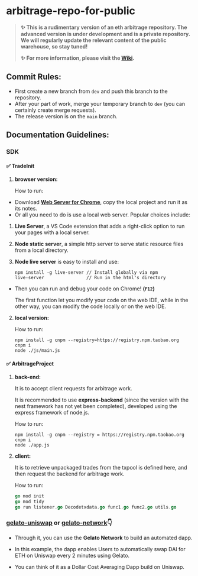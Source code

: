 # **arbitrage-repo-for-public**

> **✨ This is a rudimentary version of an eth arbitrage repository. The advanced version is under development and is a private repository. We will regularly update the relevant content of the public warehouse, so stay tuned!**
> 
> **✨ For more information, please visit the [Wiki](https://github.com/JumboArbitrage/arbitrage-public/wiki/).**

## **Commit Rules:**

+ First create a new branch from `dev` and push this branch to the repository.
+ After your part of work, merge your temporary branch to `dev` (you can certainly create merge requests).
+ The release version is on the `main` branch.

## **Documentation Guidelines:**

### **SDK**

#### ✅ **TradeInit**

1. **browser version:**
   
   How to run:
+ Download  [**Web Server for Chrome**](https://chrome.google.com/webstore/detail/web-server-for-chrome/ofhbbkphhbklhfoeikjpcbhemlocgigb), copy the local project and run it as its notes.
+ Or all you need to do is use a local web server. Popular choices include:
1. **Live Server**, a VS Code extension that adds a right-click option to run your pages with a local server.

2. **Node static server**, a simple http server to serve static resource files from a local directory.

3. **Node live server** is easy to install and use:
   
   ```shell
   npm install -g live-server // Install globally via npm
   live-server                // Run in the html's directory
   ```
+ Then you can run and debug your code on Chrome! **(`F12`)**
  
  The first function let you modify your code on the web IDE, while in the other way, you can modify the code locally or on the web IDE.
2. **local version:**
   
   How to run:
   
   ```shell
   npm install -g cnpm --registry=https://registry.npm.taobao.org
   cnpm i
   node ./js/main.js
   ```

#### ✅ **ArbitrageProject**

1. **back-end:**
   
   It is to accept client requests for arbitrage work. 
   
   It is recommended to use **express-backend** (since the version with the nest framework has not yet been completed), developed using the express framework of node.js.
   
   How to run:
   
   ```shell
   npm install -g cnpm --registry = https://registry.npm.taobao.org
   cnpm i
   node ./app.js
   ```

2. **client:**
   
   It is to retrieve unpackaged trades from the txpool is defined here, and then request the backend for arbitrage work.
   
   How to run:
   
   ```go
   go mod init
   go mod tidy
   go run listener.go Decodetxdata.go func1.go func2.go utils.go
   ```

### **[gelato-uniswap](https://github.com/gelatodigital/gelato-uniswap) or [gelato-network](https://github.com/gelatodigital/gelato-network)👇**

- Through it, you can use the **Gelato Network** to build an automated dapp. 

- In this example, the dapp enables Users to automatically swap DAI for ETH on Uniswap every 2 minutes using Gelato. 

- You can think of it as a Dollar Cost Averaging Dapp build on Uniswap.
